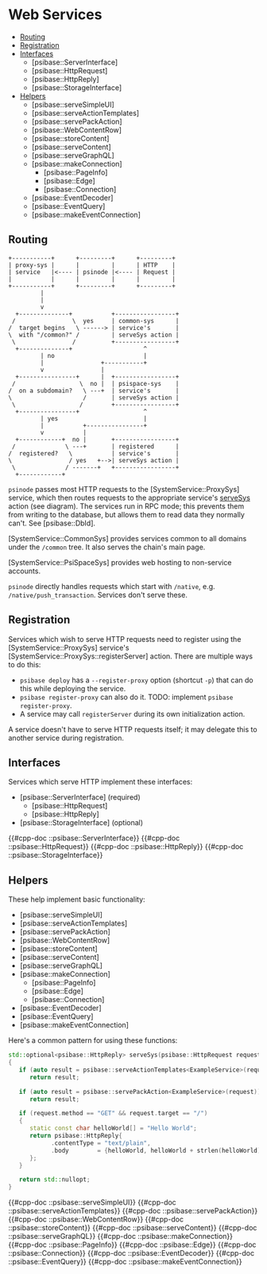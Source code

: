 # Web Services

- [Routing](#routing)
- [Registration](#registration)
- [Interfaces](#interfaces)
  - [psibase::ServerInterface]
  - [psibase::HttpRequest]
  - [psibase::HttpReply]
  - [psibase::StorageInterface]
- [Helpers](#helpers)
  - [psibase::serveSimpleUI]
  - [psibase::serveActionTemplates]
  - [psibase::servePackAction]
  - [psibase::WebContentRow]
  - [psibase::storeContent]
  - [psibase::serveContent]
  - [psibase::serveGraphQL]
  - [psibase::makeConnection]
    - [psibase::PageInfo]
    - [psibase::Edge]
    - [psibase::Connection]
  - [psibase::EventDecoder]
  - [psibase::EventQuery]
  - [psibase::makeEventConnection]

## Routing

```svgbob
+-----------+      +---------+      +---------+
| proxy-sys |      |         |      | HTTP    |
| service   |<---- | psinode |<---- | Request |
|           |      |         |      |         |
+-----------+      +---------+      +---------+
         |
         |
         v
  +--------------+           +-----------------+
 /                \  yes     | common-sys      |
/  target begins   \ ------> | service's       |
\  with "/common?" /         | serveSys action |
 \                /          +-----------------+
  +--------------+                    ^
         | no                         |
         |                +-----------+
         v                |
  +----------------+      |  +-----------------+
 /                  \  no |  | psispace-sys    |
/  on a subdomain?   \ ---+  | service's       |
\                    /       | serveSys action |
 \                  /        +-----------------+
  +----------------+                  ^
         | yes                        |
         |           +----------------+
         v           |
  +------------+  no |       +-----------------+
 /              \ ---+       | registered      |
/  registered?   \           | service's       |
\                / yes   +-->| serveSys action |
 \              / -------+   +-----------------+
  +------------+
```

`psinode` passes most HTTP requests to the [SystemService::ProxySys] service, which then routes requests to the appropriate service's [serveSys](#psibaseserverinterfaceservesys) action (see diagram). The services run in RPC mode; this prevents them from writing to the database, but allows them to read data they normally can't. See [psibase::DbId].

[SystemService::CommonSys] provides services common to all domains under the `/common` tree. It also serves the chain's main page.

[SystemService::PsiSpaceSys] provides web hosting to non-service accounts.

`psinode` directly handles requests which start with `/native`, e.g. `/native/push_transaction`. Services don't serve these.

## Registration

Services which wish to serve HTTP requests need to register using the [SystemService::ProxySys] service's [SystemService::ProxySys::registerServer] action. There are multiple ways to do this:

- `psibase deploy` has a `--register-proxy` option (shortcut `-p`) that can do this while deploying the service.
- `psibase register-proxy` can also do it. TODO: implement `psibase register-proxy`.
- A service may call `registerServer` during its own initialization action.

A service doesn't have to serve HTTP requests itself; it may delegate this to another service during registration.

## Interfaces

Services which serve HTTP implement these interfaces:

- [psibase::ServerInterface] (required)
  - [psibase::HttpRequest]
  - [psibase::HttpReply]
- [psibase::StorageInterface] (optional)

{{#cpp-doc ::psibase::ServerInterface}}
{{#cpp-doc ::psibase::HttpRequest}}
{{#cpp-doc ::psibase::HttpReply}}
{{#cpp-doc ::psibase::StorageInterface}}

## Helpers

These help implement basic functionality:

- [psibase::serveSimpleUI]
- [psibase::serveActionTemplates]
- [psibase::servePackAction]
- [psibase::WebContentRow]
- [psibase::storeContent]
- [psibase::serveContent]
- [psibase::serveGraphQL]
- [psibase::makeConnection]
  - [psibase::PageInfo]
  - [psibase::Edge]
  - [psibase::Connection]
- [psibase::EventDecoder]
- [psibase::EventQuery]
- [psibase::makeEventConnection]

Here's a common pattern for using these functions:

```c++
std::optional<psibase::HttpReply> serveSys(psibase::HttpRequest request)
{
   if (auto result = psibase::serveActionTemplates<ExampleService>(request))
      return result;

   if (auto result = psibase::servePackAction<ExampleService>(request))
      return result;

   if (request.method == "GET" && request.target == "/")
   {
      static const char helloWorld[] = "Hello World";
      return psibase::HttpReply{
            .contentType = "text/plain",
            .body        = {helloWorld, helloWorld + strlen(helloWorld)},
      };
   }

   return std::nullopt;
}
```

{{#cpp-doc ::psibase::serveSimpleUI}}
{{#cpp-doc ::psibase::serveActionTemplates}}
{{#cpp-doc ::psibase::servePackAction}}
{{#cpp-doc ::psibase::WebContentRow}}
{{#cpp-doc ::psibase::storeContent}}
{{#cpp-doc ::psibase::serveContent}}
{{#cpp-doc ::psibase::serveGraphQL}}
{{#cpp-doc ::psibase::makeConnection}}
{{#cpp-doc ::psibase::PageInfo}}
{{#cpp-doc ::psibase::Edge}}
{{#cpp-doc ::psibase::Connection}}
{{#cpp-doc ::psibase::EventDecoder}}
{{#cpp-doc ::psibase::EventQuery}}
{{#cpp-doc ::psibase::makeEventConnection}}
